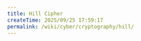 ```yaml
---
title: Hill Cipher
createTime: 2025/09/25 17:59:17
permalink: /wiki/cyber/cryptography/hill/
---
```

